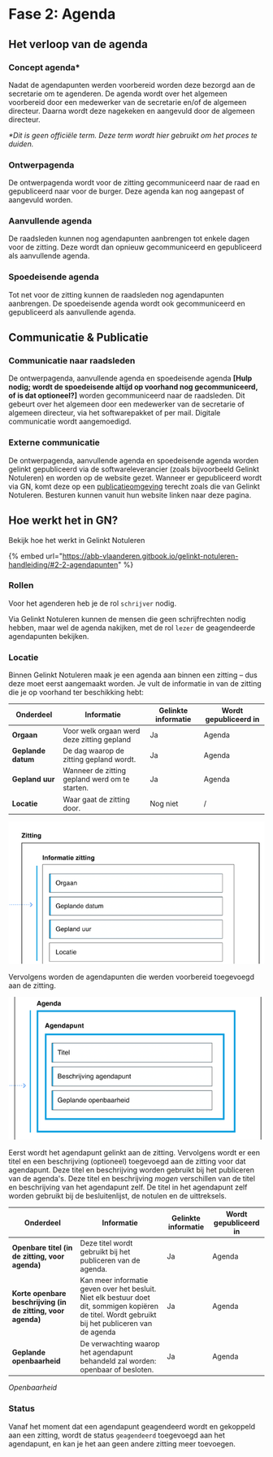 # Fase 2: Agenda

## Het verloop van de agenda

### Concept agenda\*

Nadat de agendapunten werden voorbereid worden deze bezorgd aan de secretarie om te agenderen. De agenda wordt over het algemeen voorbereid door een medewerker van de secretarie en/of de algemeen directeur. Daarna wordt deze nagekeken en aangevuld door de algemeen directeur.

_\*Dit is geen officiële term. Deze term wordt hier gebruikt om het proces te duiden._

### Ontwerpagenda

De ontwerpagenda wordt voor de zitting gecommuniceerd naar de raad en gepubliceerd naar voor de burger. Deze agenda kan nog aangepast of aangevuld worden.

### Aanvullende agenda

De raadsleden kunnen nog agendapunten aanbrengen tot enkele dagen voor de zitting. Deze wordt dan opnieuw gecommuniceerd en gepubliceerd als aanvullende agenda.

### Spoedeisende agenda

Tot net voor de zitting kunnen de raadsleden nog agendapunten aanbrengen. De spoedeisende agenda wordt ook gecommuniceerd en gepubliceerd als aanvullende agenda.

## Communicatie & Publicatie

### Communicatie naar raadsleden

De ontwerpagenda, aanvullende agenda en spoedeisende agenda **\[Hulp nodig; wordt de spoedeisende altijd op voorhand nog gecommuniceerd, of is dat optioneel?]** worden gecommuniceerd naar de raadsleden. Dit gebeurt over het algemeen door een medewerker van de secretarie of algemeen directeur, via het softwarepakket of per mail. Digitale communicatie wordt aangemoedigd.

### Externe communicatie

De ontwerpagenda, aanvullende agenda en spoedeisende agenda worden gelinkt gepubliceerd via de softwareleverancier (zoals bijvoorbeeld Gelinkt Notuleren) en worden op de website gezet. Wanneer er gepubliceerd wordt via GN, komt deze op een [publicatieomgeving](http://publicatie.gelinkt-notuleren.vlaanderen.be) terecht zoals die van Gelinkt Notuleren. Besturen kunnen vanuit hun website linken naar deze pagina.

## Hoe werkt het in GN?

Bekijk hoe het werkt in Gelinkt Notuleren

{% embed url="https://abb-vlaanderen.gitbook.io/gelinkt-notuleren-handleiding/#2-2-agendapunten" %}

### Rollen

Voor het agenderen heb je de rol `schrijver` nodig.

Via Gelinkt Notuleren kunnen de mensen die geen schrijfrechten nodig hebben, maar wel de agenda nakijken, met de rol `lezer` de geagendeerde agendapunten bekijken.

### Locatie

Binnen Gelinkt Notuleren maak je een agenda aan binnen een zitting – dus deze moet eerst aangemaakt worden. Je vult de informatie in van de zitting die je op voorhand ter beschikking hebt:

| Onderdeel          | Informatie                                     | Gelinkte informatie | Wordt gepubliceerd in |
| ------------------ | ---------------------------------------------- | ------------------- | --------------------- |
| **Orgaan**         | Voor welk orgaan werd deze zitting gepland     | Ja                  | Agenda                |
| **Geplande datum** | De dag waarop de zitting gepland wordt.        | Ja                  | Agenda                |
| **Gepland uur**    | Wanneer de zitting gepland werd om te starten. | Ja                  | Agenda                |
| **Locatie**        | Waar gaat de zitting door.                     | Nog niet            | /                     |

![Zitting data](<../../../.gitbook/assets/Screenshot 2021-05-21 at 12.19.35.png>)

Vervolgens worden de agendapunten die werden voorbereid toegevoegd aan de zitting.

![Data voor agenda](<../../../.gitbook/assets/Screenshot 2021-05-21 at 14.04.34.png>)

Eerst wordt het agendapunt gelinkt aan de zitting. Vervolgens wordt er een titel en een beschrijving (optioneel) toegevoegd aan de zitting voor dat agendapunt. Deze titel en beschrijving worden gebruikt bij het publiceren van de agenda's. Deze titel en beschrijving _mogen_ verschillen van de titel en beschrijving van het agendapunt zelf. De titel in het agendapunt zelf worden gebruikt bij de besluitenlijst, de notulen en de uittreksels.

| Onderdeel                                                    | Informatie                                                                                                                                         | Gelinkte informatie | Wordt gepubliceerd in |
| ------------------------------------------------------------ | -------------------------------------------------------------------------------------------------------------------------------------------------- | ------------------- | --------------------- |
| **Openbare titel (in de zitting, voor agenda)**              | Deze titel wordt gebruikt bij het publiceren van de agenda.                                                                                        | Ja                  | Agenda                |
| **Korte openbare beschrijving (in de zitting, voor agenda)** | Kan meer informatie geven over het besluit. Niet elk bestuur doet dit, sommigen kopiëren de titel. Wordt gebruikt bij het publiceren van de agenda | Ja                  | Agenda                |
| **Geplande openbaarheid**                                    | De verwachting waarop het agendapunt behandeld zal worden: openbaar of besloten.                                                                   | Ja                  | Agenda                |

_Openbaarheid_

### Status

Vanaf het moment dat een agendapunt geagendeerd wordt en gekoppeld aan een zitting, wordt de status `geagendeerd` toegevoegd aan het agendapunt, en kan je het aan geen andere zitting meer toevoegen.
